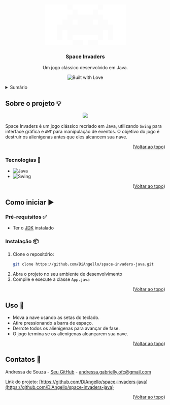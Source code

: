 <a id="readme-top"></a>
<!-- PROJECT LOGO -->
<br />
<div align="center">
  <a href="https://github.com/DiAngello/space-invaders-java">
    <img src="alien.png" alt="Logo">
  </a>

  <h3 align="center">Space Invaders</h3>

  <p align="center">
    Um jogo clássico desenvolvido em Java.
    <br /></p>
</div>

<p align="center">
  <img src="https://forthebadge.com/images/badges/built-with-love.png" alt="Built with Love">
</p>

<!-- TABLE OF CONTENTS -->
<details>
  <summary>Sumário</summary>
  <ol>
    <li>
      <a href="#about-the-project">Sobre o projeto</a>
      <ul>
        <li><a href="#built-with">Tecnologias</a></li>
      </ul>
    </li>
    <li>
      <a href="#getting-started">Como iniciar</a>
      <ul>
        <li><a href="#prerequisites">Pré-requisitos</a></li>
        <li><a href="#installation">Instalação</a></li>
      </ul>
    </li>
    <li><a href="#usage">Uso</a></li>
    <li><a href="#contact">Contatos</a></li>
  </ol>
</details>

<!-- ABOUT THE PROJECT -->
## Sobre o projeto 💡 

<p align="center">
  <img src="demo-space-invaders.gif" width="400">
</p>

Space Invaders é um jogo clássico recriado em Java, utilizando `Swing` para interface gráfica e `AWT` para manipulação de eventos. O objetivo do jogo é destruir os alienígenas antes que eles alcancem sua nave.

<p align="right">(<a href="#readme-top">Voltar ao topo</a>)</p>

<!-- BUILT WITH -->
### Tecnologias 🚀

* ![Java](https://img.shields.io/badge/Java-ED8B00?style=for-the-badge&logo=java&logoColor=white)
* ![Swing](https://img.shields.io/badge/Swing-007396?style=for-the-badge&logo=java&logoColor=white)

<p align="right">(<a href="#readme-top">Voltar ao topo</a>)</p>

<!-- GETTING STARTED -->
## Como iniciar ▶️

### Pré-requisitos ✅

- Ter o [JDK](https://www.oracle.com/java/technologies/javase-downloads.html) instalado

### Instalação 📦

1. Clone o repositório:
   ```sh
   git clone https://github.com/DiAngello/space-invaders-java.git
   ```
2. Abra o projeto no seu ambiente de desenvolvimento
3. Compile e execute a classe `App.java`

<p align="right">(<a href="#readme-top">Voltar ao topo</a>)</p>

<!-- USAGE EXAMPLES -->
## Uso 📌

- Mova a nave usando as setas do teclado.
- Atire pressionando a barra de espaço.
- Derrote todos os alienígenas para avançar de fase.
- O jogo termina se os alienígenas alcançarem sua nave.

<p align="right">(<a href="#readme-top">Voltar ao topo</a>)</p>

<!-- CONTACT -->
## Contatos 🌟

Andressa de Souza - [Seu GitHub](https://github.com/DiAngello) - andressa.gabrielly.ofc@gmail.com

Link do projeto: [https://github.com/DiAngello/space-invaders-java](https://github.com/DiAngello/space-invaders-java)

<p align="right">(<a href="#readme-top">Voltar ao topo</a>)</p>
